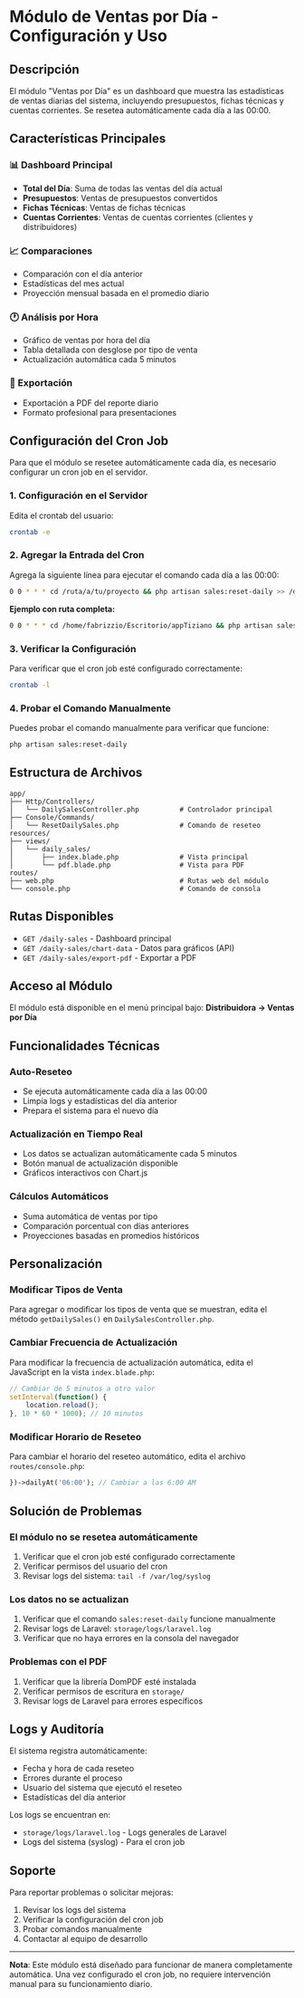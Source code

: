 # Módulo de Ventas por Día - Configuración y Uso

## Descripción
El módulo "Ventas por Día" es un dashboard que muestra las estadísticas de ventas diarias del sistema, incluyendo presupuestos, fichas técnicas y cuentas corrientes. Se resetea automáticamente cada día a las 00:00.

## Características Principales

### 📊 Dashboard Principal
- **Total del Día**: Suma de todas las ventas del día actual
- **Presupuestos**: Ventas de presupuestos convertidos
- **Fichas Técnicas**: Ventas de fichas técnicas
- **Cuentas Corrientes**: Ventas de cuentas corrientes (clientes y distribuidores)

### 📈 Comparaciones
- Comparación con el día anterior
- Estadísticas del mes actual
- Proyección mensual basada en el promedio diario

### 🕐 Análisis por Hora
- Gráfico de ventas por hora del día
- Tabla detallada con desglose por tipo de venta
- Actualización automática cada 5 minutos

### 📄 Exportación
- Exportación a PDF del reporte diario
- Formato profesional para presentaciones

## Configuración del Cron Job

Para que el módulo se resetee automáticamente cada día, es necesario configurar un cron job en el servidor.

### 1. Configuración en el Servidor

Edita el crontab del usuario:
```bash
crontab -e
```

### 2. Agregar la Entrada del Cron

Agrega la siguiente línea para ejecutar el comando cada día a las 00:00:
```bash
0 0 * * * cd /ruta/a/tu/proyecto && php artisan sales:reset-daily >> /dev/null 2>&1
```

**Ejemplo con ruta completa:**
```bash
0 0 * * * cd /home/fabrizzio/Escritorio/appTiziano && php artisan sales:reset-daily >> /dev/null 2>&1
```

### 3. Verificar la Configuración

Para verificar que el cron job esté configurado correctamente:
```bash
crontab -l
```

### 4. Probar el Comando Manualmente

Puedes probar el comando manualmente para verificar que funcione:
```bash
php artisan sales:reset-daily
```

## Estructura de Archivos

```
app/
├── Http/Controllers/
│   └── DailySalesController.php          # Controlador principal
├── Console/Commands/
│   └── ResetDailySales.php               # Comando de reseteo
resources/
├── views/
│   └── daily_sales/
│       ├── index.blade.php               # Vista principal
│       └── pdf.blade.php                 # Vista para PDF
routes/
├── web.php                               # Rutas web del módulo
└── console.php                           # Comando de consola
```

## Rutas Disponibles

- `GET /daily-sales` - Dashboard principal
- `GET /daily-sales/chart-data` - Datos para gráficos (API)
- `GET /daily-sales/export-pdf` - Exportar a PDF

## Acceso al Módulo

El módulo está disponible en el menú principal bajo:
**Distribuidora → Ventas por Día**

## Funcionalidades Técnicas

### Auto-Reseteo
- Se ejecuta automáticamente cada día a las 00:00
- Limpia logs y estadísticas del día anterior
- Prepara el sistema para el nuevo día

### Actualización en Tiempo Real
- Los datos se actualizan automáticamente cada 5 minutos
- Botón manual de actualización disponible
- Gráficos interactivos con Chart.js

### Cálculos Automáticos
- Suma automática de ventas por tipo
- Comparación porcentual con días anteriores
- Proyecciones basadas en promedios históricos

## Personalización

### Modificar Tipos de Venta
Para agregar o modificar los tipos de venta que se muestran, edita el método `getDailySales()` en `DailySalesController.php`.

### Cambiar Frecuencia de Actualización
Para modificar la frecuencia de actualización automática, edita el JavaScript en la vista `index.blade.php`:

```javascript
// Cambiar de 5 minutos a otro valor
setInterval(function() {
    location.reload();
}, 10 * 60 * 1000); // 10 minutos
```

### Modificar Horario de Reseteo
Para cambiar el horario del reseteo automático, edita el archivo `routes/console.php`:

```php
})->dailyAt('06:00'); // Cambiar a las 6:00 AM
```

## Solución de Problemas

### El módulo no se resetea automáticamente
1. Verificar que el cron job esté configurado correctamente
2. Verificar permisos del usuario del cron
3. Revisar logs del sistema: `tail -f /var/log/syslog`

### Los datos no se actualizan
1. Verificar que el comando `sales:reset-daily` funcione manualmente
2. Revisar logs de Laravel: `storage/logs/laravel.log`
3. Verificar que no haya errores en la consola del navegador

### Problemas con el PDF
1. Verificar que la librería DomPDF esté instalada
2. Verificar permisos de escritura en `storage/`
3. Revisar logs de Laravel para errores específicos

## Logs y Auditoría

El sistema registra automáticamente:
- Fecha y hora de cada reseteo
- Errores durante el proceso
- Usuario del sistema que ejecutó el reseteo
- Estadísticas del día anterior

Los logs se encuentran en:
- `storage/logs/laravel.log` - Logs generales de Laravel
- Logs del sistema (syslog) - Para el cron job

## Soporte

Para reportar problemas o solicitar mejoras:
1. Revisar los logs del sistema
2. Verificar la configuración del cron job
3. Probar comandos manualmente
4. Contactar al equipo de desarrollo

---

**Nota**: Este módulo está diseñado para funcionar de manera completamente automática. Una vez configurado el cron job, no requiere intervención manual para su funcionamiento diario. 